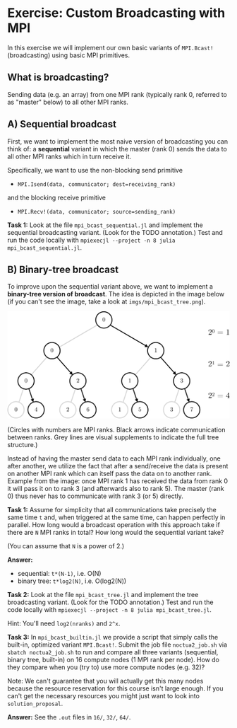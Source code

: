 # Exercise: Custom Broadcasting with MPI

In this exercise we will implement our own basic variants of `MPI.Bcast!` (broadcasting) using basic MPI primitives.

## What is broadcasting?

Sending data (e.g. an array) from one MPI rank (typically rank 0, referred to as "master" below) to all other MPI ranks.

## A) Sequential broadcast

First, we want to implement the most naive version of broadcasting you can think of:  a **sequential** variant in which the master (rank 0) sends the data to all other MPI ranks which in turn receive it.

Specifically, we want to use the non-blocking send primitive
* `MPI.Isend(data, communicator; dest=receiving_rank)`

and the blocking receive primitive

* `MPI.Recv!(data, communicator; source=sending_rank)`

**Task 1:** Look at the file `mpi_bcast_sequential.jl` and implement the sequential broadcasting variant. (Look for the TODO annotation.) Test and run the code locally with `mpiexecjl --project -n 8 julia mpi_bcast_sequential.jl`.

## B) Binary-tree broadcast

To improve upon the sequential variant above, we want to implement a **binary-tree version of broadcast**. The idea is depicted in the image below (if you can't see the image, take a look at `imgs/mpi_bcast_tree.png`).

<img src="../imgs/mpi_bcast_tree.png" width=600px>

(Circles with numbers are MPI ranks. Black arrows indicate communication between ranks. Grey lines are visual supplements to indicate the full tree structure.)

Instead of having the master send data to each MPI rank individually, one after another, we utilize the fact that after a send/receive the data is present on another MPI rank which can itself pass the data on to another rank. Example from the image: once MPI rank 1 has received the data from rank 0 it will pass it on to rank 3 (and afterwards also to rank 5). The master (rank 0) thus never has to communicate with rank 3 (or 5) directly.

**Task 1:** Assume for simplicity that all communications take precisely the same time `t` and, when triggered at the same time, can happen perfectly in parallel. How long would a broadcast operation with this approach take if there are `N` MPI ranks in total? How long would the sequential variant take?

(You can assume that `N` is a power of 2.)

**Answer:**
* sequential: `t*(N-1)`, i.e. O(N)
* binary tree: `t*log2(N)`, i.e. O(log2(N))

**Task 2:** Look at the file `mpi_bcast_tree.jl` and implement the tree broadcasting variant. (Look for the TODO annotation.) Test and run the code locally with `mpiexecjl --project -n 8 julia mpi_bcast_tree.jl`.

Hint: You'll need `log2(nranks)` and `2^x`.

**Task 3:** In `mpi_bcast_builtin.jl` we provide a script that simply calls the built-in, optimized variant `MPI.Bcast!`. Submit the job file `noctua2_job.sh` via `sbatch noctua2_job.sh` to run and compare all three variants (sequential, binary tree, built-in) on 16 compute nodes (1 MPI rank per node). How do they compare when you (try to) use more compute nodes (e.g. 32)?

Note: We can't guarantee that you will actually get this many nodes because the resource reservation for this course isn't large enough. If you can't get the necessary resources you might just want to look into `solution_proposal`.

**Answer:** See the `.out` files in `16/`, `32/`, `64/`.